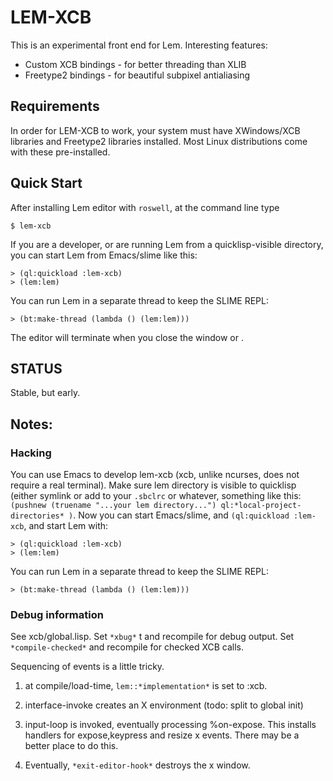 # LEM-XCB

This is an experimental front end for Lem.  Interesting features:

- Custom XCB bindings - for better threading than XLIB
- Freetype2 bindings - for beautiful subpixel antialiasing

## Requirements

In order for LEM-XCB to work, your system must have XWindows/XCB libraries and Freetype2 libraries installed.  Most Linux distributions come with these pre-installed.

## Quick Start

After installing Lem editor with `roswell`, at the command line type
```
$ lem-xcb
```

If you are a developer, or are running Lem from a quicklisp-visible directory, you can start Lem from Emacs/slime like this:
```
> (ql:quickload :lem-xcb)
> (lem:lem)
```
You can run Lem in a separate thread to keep the SLIME REPL:
```
> (bt:make-thread (lambda () (lem:lem)))
```

The editor will terminate when you close the window or <C-x C-c>.

## STATUS

Stable, but early.

## Notes:

### Hacking

You can use Emacs to develop lem-xcb (xcb, unlike ncurses, does not require a real terminal).  Make sure lem directory is visible to quicklisp (either symlink or add to your `.sbclrc` or whatever, something like this: `(pushnew (truename "...your lem directory...") ql:*local-project-directories* )`.  Now you can start Emacs/slime, and `(ql:quickload :lem-xcb`, and start Lem with:
```
> (ql:quickload :lem-xcb)
> (lem:lem)
```
You can run Lem in a separate thread to keep the SLIME REPL:
```
> (bt:make-thread (lambda () (lem:lem)))
```
### Debug information

See xcb/global.lisp.
Set `*xbug*` t and recompile for debug output.
Set `*compile-checked*` and recompile for checked XCB calls.

Sequencing of events is a little tricky.

1) at compile/load-time, `lem::*implementation*` is set to :xcb. 

2) interface-invoke creates an X environment (todo: split to global init)

3) input-loop is invoked, eventually processing %on-expose.  This installs handlers for expose,keypress and resize x events.  There may be a better place to do this.

4) Eventually, `*exit-editor-hook*` destroys the x window.

